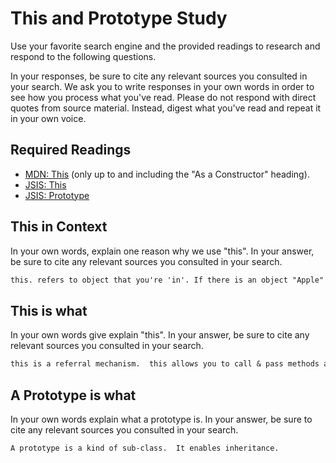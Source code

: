 # This and Prototype Study

Use your favorite search engine and the provided readings to research and
respond to the following questions.

In your responses, be sure to cite any relevant sources you consulted in your
search. We ask you to write responses in your own words in order to see how you
process what you've read. Please do not respond with direct quotes from source
material. Instead, digest what you've read and repeat it in your own voice.

## Required Readings

-   [MDN: This](https://developer.mozilla.org/en-US/docs/Web/JavaScript/Reference/Operators/this)
(only up to and including the "As a Constructor" heading).
-   [JSIS: This](http://javascriptissexy.com/understand-javascripts-this-with-clarity-and-master-it/)
-   [JSIS: Prototype](http://javascriptissexy.com/javascript-prototype-in-plain-detailed-language/)

## This in Context

In your own words, explain one reason why we use "this". In your answer, be
sure to cite any relevant sources you consulted in your search.

```md
this. refers to object that you're 'in'. If there is an object "Apple" and I want to call a function on this object, I can refer to "this."" instead of "apple"
```

## This is what

In your own words give explain "this".  In your answer, be
sure to cite any relevant sources you consulted in your search.

```md
this is a referral mechanism.  this allows you to call & pass methods and objects.
```

## A Prototype is what

In your own words explain what a prototype is.  In your answer, be
sure to cite any relevant sources you consulted in your search.

```md
A prototype is a kind of sub-class.  It enables inheritance.
```

